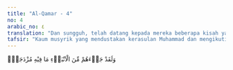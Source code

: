 ```yaml
---
title: "Al-Qamar - 4"
no: 4
arabic_no: ٤
translation: "Dan sungguh, telah datang kepada mereka beberapa kisah yang di dalamnya terdapat ancaman (terhadap kekafiran),"
tafsir: "Kaum musyrik yang mendustakan kerasulan Muhammad dan mengikuti hawa nafsu, telah mengetahui beberapa kisah tentang umat-umat terdahulu yang mendustakan para rasul, sehingga Allah menurunkan azab kepada mereka, sebagaimana tersebut dalam AlQur'an. Namun kisah-kisah itu tidak berkesan di hati mereka dan tidak dapat mencegah kekafiran, lalu Allah membinasakan mereka, sedang di akhirat nanti akan disiksa sesuai dengan perbuatan syirik yang telah menghiasi jiwa mereka."
---
```


وَلَقَدْ جَاۤءَهُمْ مِّنَ الْاَنْبَاۤءِ مَا فِيْهِ مُزْدَجَرٌۙ  
